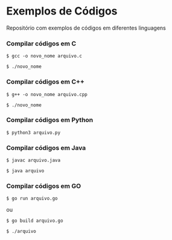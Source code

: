# Exemplos de Códigos
Repositório com exemplos de códigos em diferentes linguagens

### Compilar códigos em C

`$ gcc -o novo_nome arquivo.c`

`$ ./novo_nome`

### Compilar códigos em C++

`$ g++ -o novo_nome arquivo.cpp`

`$ ./novo_nome`


### Compilar códigos em Python

`$ python3 arquivo.py`


### Compilar códigos em Java

`$ javac arquivo.java`

`$ java arquivo`

### Compilar códigos em GO

`$ go run arquivo.go`	

ou

`$ go build arquivo.go`

`$ ./arquivo`
